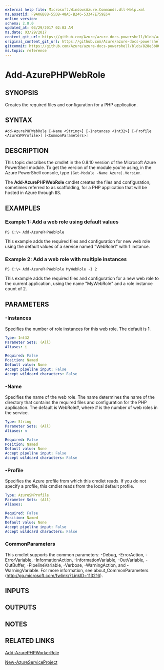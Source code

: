 ```yaml
---
external help file: Microsoft.WindowsAzure.Commands.dll-Help.xml
ms.assetid: F9A06B8B-55DB-48A5-B246-53347E759E64
online version:
schema: 2.0.0
updated_at: 03/29/2017 02:03 AM
ms.date: 03/29/2017
content_git_url: https://github.com/Azure/azure-docs-powershell/blob/azurestack/azureps-cmdlets-docs/ServiceManagement/Azure/v3.7.0/Add-AzurePHPWebRole.md
original_content_git_url: https://github.com/Azure/azure-docs-powershell/blob/azurestack/azureps-cmdlets-docs/ServiceManagement/Azure/v3.7.0/Add-AzurePHPWebRole.md
gitcommit: https://github.com/Azure/azure-docs-powershell/blob/828e5b8648af6bdf3119ffe0cd409647f00de183
ms.topic: reference
---
```


# Add-AzurePHPWebRole

## SYNOPSIS
Creates the required files and configuration for a PHP application.

## SYNTAX

```
Add-AzurePHPWebRole [-Name <String>] [-Instances <Int32>] [-Profile <AzureSMProfile>] [<CommonParameters>]
```

## DESCRIPTION
This topic describes the cmdlet in the 0.8.10 version of the Microsoft Azure PowerShell module.
To get the version of the module you're using, in the Azure PowerShell console, type `(Get-Module -Name Azure).Version`.

The **Add-AzurePHPWebRole** cmdlet creates the files and configuration, sometimes referred to as scaffolding, for a PHP application that will be hosted in Azure through IIS.

## EXAMPLES

### Example 1: Add a web role using default values
```
PS C:\> Add-AzurePHPWebRole
```

This example adds the required files and configuration for new web role using the default values of a service named "WebRole1" with 1 instance.

### Example 2: Add a web role with multiple instances
```
PS C:\> Add-AzurePHPWebRole MyWebRole -I 2
```

This example adds the required files and configuration for a new web role to the current application, using the name "MyWebRole" and a role instance count of 2.

## PARAMETERS

### -Instances
Specifies the number of role instances for this web role.
The default is 1.

```yaml
Type: Int32
Parameter Sets: (All)
Aliases: i

Required: False
Position: Named
Default value: None
Accept pipeline input: False
Accept wildcard characters: False
```

### -Name
Specifies the name of the web role.
The name determines the name of the directory that contains the required files and configuration for the PHP application.
The default is WebRole#, where # is the number of web roles in the service.

```yaml
Type: String
Parameter Sets: (All)
Aliases: n

Required: False
Position: Named
Default value: None
Accept pipeline input: False
Accept wildcard characters: False
```

### -Profile
Specifies the Azure profile from which this cmdlet reads.
If you do not specify a profile, this cmdlet reads from the local default profile.

```yaml
Type: AzureSMProfile
Parameter Sets: (All)
Aliases: 

Required: False
Position: Named
Default value: None
Accept pipeline input: False
Accept wildcard characters: False
```

### CommonParameters
This cmdlet supports the common parameters: -Debug, -ErrorAction, -ErrorVariable, -InformationAction, -InformationVariable, -OutVariable, -OutBuffer, -PipelineVariable, -Verbose, -WarningAction, and -WarningVariable. For more information, see about_CommonParameters (http://go.microsoft.com/fwlink/?LinkID=113216).

## INPUTS

## OUTPUTS

## NOTES

## RELATED LINKS

[Add-AzurePHPWorkerRole](./Add-AzurePHPWorkerRole.md)

[New-AzureServiceProject](./New-AzureServiceProject.md)



